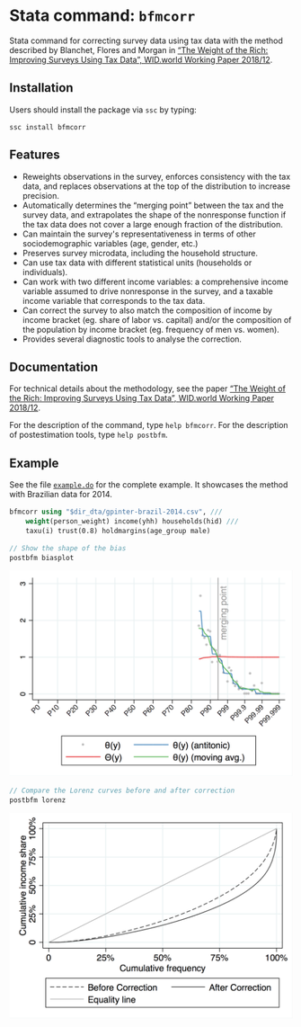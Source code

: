 # Stata command: `bfmcorr`

Stata command for correcting survey data using tax data with the method described by Blanchet, Flores and Morgan in [“The Weight of the Rich: Improving Surveys Using Tax Data”, WID.world Working Paper 2018/12](https://wid.world/document/the-weight-of-the-rich-improving-surveys-using-tax-data-wid-world-working-paper-2018-12/).

## Installation

Users should install the package via `ssc` by typing:

```
ssc install bfmcorr
```

## Features

- Reweights observations in the survey, enforces consistency with the tax data, and replaces observations at the top of the distribution to increase precision.
- Automatically determines the “merging point” between the tax and the survey data, and extrapolates the shape of the nonresponse function if the tax data does not cover a large enough fraction of the distribution.
- Can maintain the survey's representativeness in terms of other sociodemographic variables (age, gender, etc.)
- Preserves survey microdata, including the household structure.
- Can use tax data with different statistical units (households or individuals).
- Can work with two different income variables: a comprehensive income variable assumed to drive nonresponse in the survey, and a taxable income variable that corresponds to the tax data.
- Can correct the survey to also match the composition of income by income bracket (eg. share of labor vs. capital) and/or the composition of the population by income bracket (eg. frequency of men vs. women).
- Provides several diagnostic tools to analyse the correction.

## Documentation

For technical details about the methodology, see the paper [“The Weight of the Rich: Improving Surveys Using Tax Data”, WID.world Working Paper 2018/12](https://wid.world/document/the-weight-of-the-rich-improving-surveys-using-tax-data-wid-world-working-paper-2018-12/).

For the description of the command, type `help bfmcorr`. For the description of postestimation tools, type `help postbfm`.

## Example

See the file [`example.do`](example.do) for the complete example. It showcases the method with Brazilian data for 2014.

```stata
bfmcorr using "$dir_dta/gpinter-brazil-2014.csv", ///
	weight(person_weight) income(yhh) households(hid) ///
	taxu(i) trust(0.8) holdmargins(age_group male)
```
```stata
// Show the shape of the bias
postbfm biasplot
```
![Shape of the bias.](biasplot-brazil-2014.png)
```stata
// Compare the Lorenz curves before and after correction
postbfm lorenz
```
![Compare the Lorenz curves.](lorenz-brazil-2014.png)
